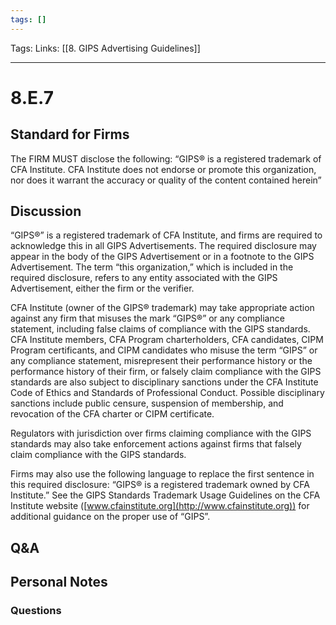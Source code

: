 ```yaml
---
tags: []
---
```

Tags:
Links: [[8. GIPS Advertising Guidelines]]
___
# 8.E.7
## Standard for Firms
The FIRM MUST disclose the following: “GIPS® is a registered trademark of CFA Institute. CFA Institute does not endorse or promote this organization, nor does it warrant the accuracy or quality of the content contained herein”
## Discussion
“GIPS®” is a registered trademark of CFA Institute, and firms are required to acknowledge this in all GIPS Advertisements. The required disclosure may appear in the body of the GIPS Advertisement or in a footnote to the GIPS Advertisement. The term “this organization,” which is included in the required disclosure, refers to any entity associated with the GIPS Advertisement, either the firm or the verifier.

CFA Institute (owner of the GIPS® trademark) may take appropriate action against any firm that misuses the mark “GIPS®” or any compliance statement, including false claims of compliance with the GIPS standards. CFA Institute members, CFA Program charterholders, CFA candidates, CIPM Program certificants, and CIPM candidates who misuse the term “GIPS” or any compliance statement, misrepresent their performance history or the performance history of their firm, or falsely claim compliance with the GIPS standards are also subject to disciplinary sanctions under the CFA Institute Code of Ethics and Standards of Professional Conduct. Possible disciplinary sanctions include public censure, suspension of membership, and revocation of the CFA charter or CIPM certificate.

Regulators with jurisdiction over firms claiming compliance with the GIPS standards may also take enforcement actions against firms that falsely claim compliance with the GIPS standards.

Firms may also use the following language to replace the first sentence in this required disclosure: “GIPS® is a registered trademark owned by CFA Institute.” See the GIPS Standards Trademark Usage Guidelines on the CFA Institute website ([www.cfainstitute.org](http://www.cfainstitute.org)) for additional guidance on the proper use of “GIPS”.
## Q&A

## Personal Notes

### Questions